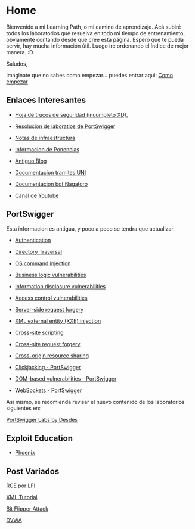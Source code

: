 # Home
Bienvenido a mi Learning Path, o mi camino de aprendizaje. Acá subiré todos los laboratorios que resuelva en todo mi tiempo de entrenamiento, obviamente contando desde que creé esta página. Espero que te pueda servir, hay mucha información útil. Luego iré ordenando el índice de mejor manera. :D.

Saludos,

Imaginate que no sabes como empezar... puedes entrar aqui: [Como empezar](/how-to-start)

## Enlaces Interesantes

- [Hoja de trucos de seguridad (incompleto XD).](https://cs.desdes.xyz/)

- [Resolucion de laboratios de PortSwigger](https://ps.desdes.xyz/)

- [Notas de infraestructura](https://infra.desdes.xyz/)

- [Informacion de Ponencias](https://ponencias.desdes.xyz/)

- [Antiguo Blog](http://x90.desdes.xyz/)

- [Documentacion tramites UNI](https://uni.desdes.xyz/)

- [Documentacion bot Nagatoro](https://dbot.desdes.xyz/)

- [Canal de Youtube](https://www.youtube.com/@x90cs)

## PortSwigger

Esta informacion es antigua, y poco a poco se tendra que actualizar.

- [Authentication](authentication-ps/)

- [Directory Traversal](directory-traversal-ps/)

- [OS command injection](command-injection-ps/)

- [Business logic vulnerabilities](business-logic-ps/)

- [Information disclosure vulnerabilities](information-disclosure-ps/)

- [Access control vulnerabilities](access-control-ps/)

- [Server-side request forgery](ssrf-ps/)

- [XML external entity (XXE) injection](xxe-ps/)

- [Cross-site scripting](xss-ps/)

- [Cross-site request forgery](csrf-ps/)

- [Cross-origin resource sharing](cors-ps/)

- [Clickjacking - PortSwigger](clickjacking-ps/)

- [DOM-based vulnerabilities - PortSwigger](dom-based-ps/)

- [WebSockets - PortSwigger](web-sockets-ps/)

Asi mismo, se recomienda revisar el nuevo contenido de los laboratorios siguientes en:

[PortSwigger Labs by Desdes](https://ps.desdes.xyz/)

## Exploit Education

- [Phoenix](Phoenix-EE/)

## Post Variados

[RCE por LFI](rce-phpinfo/)

[XML Tutorial](xml-tutorial/)

[Bit Flipper Attack](bit-flipper-attack/)

[DVWA](dvwa/)